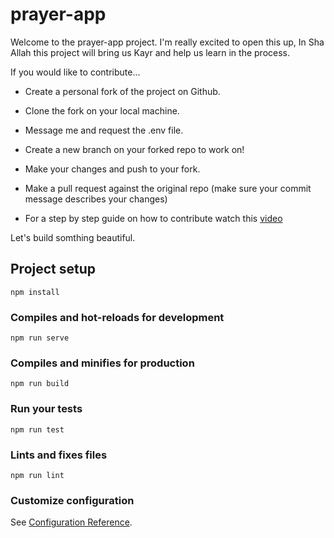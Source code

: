 # prayer-app

Welcome to the prayer-app project. I'm really excited to open this up, In Sha Allah this project will bring us Kayr and help us learn in the process.

If you would like to contribute...

- Create a personal fork of the project on Github.

- Clone the fork on your local machine.

- Message me and request the .env file.

- Create a new branch on your forked repo to work on!

- Make your changes and push to your fork.

- Make a pull request against the original repo (make sure your commit message describes your changes)

- For a step by step guide on how to contribute watch this [video](https://www.youtube.com/watch?v=waEb2c9NDL8)

Let's build somthing beautiful.

## Project setup

```
npm install
```

### Compiles and hot-reloads for development

```
npm run serve
```

### Compiles and minifies for production

```
npm run build
```

### Run your tests

```
npm run test
```

### Lints and fixes files

```
npm run lint
```

### Customize configuration

See [Configuration Reference](https://cli.vuejs.org/config/).
